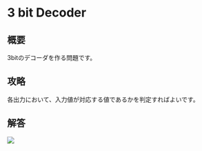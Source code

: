 # 3 bit Decoder

## 概要

3bitのデコーダを作る問題です。

## 攻略

各出力において、入力値が対応する値であるかを判定すればよいです。

## 解答

<div class="spoiler">

![](https://gyazo.com/b95336e0a5c9ab18fcab0e06bd54a0b7.png)

</div>